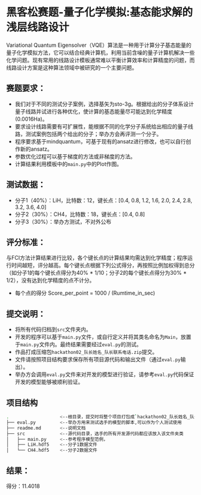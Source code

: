 # 黑客松赛题-量子化学模拟:基态能求解的浅层线路设计

Variational Quantum Eigensolver（VQE）算法是一种用于计算分子基态能量的量子化学模拟方法，它可以结合经典计算机，利用当前含噪的量子计算机解决一些化学问题。现有常用的线路设计模板通常难以平衡计算效率和计算精度的问题，而线路设计方案是这种算法领域中被研究的一个主要问题。

## 赛题要求：

- 我们对于不同的测试分子案例，选择基矢为sto-3g。根据给出的分子体系设计量子线路并试进行各种优化，使计算的基态能量尽可能达到化学精度(0.0016Ha)。
- 要求设计线路需要有可扩展性，能根据不同的化学分子系统给出相应的量子线路，测试案例包括两个给出的分子；举办方会再评测一个分子。
- 程序要求基于mindquantum，可基于现有的ansatz进行修改，也可以自行创作新的ansatz。
- 参数优化过程可以基于梯度的方法或非梯度的方法。
- 计算结果利用模板中的`main.py`中的Plot作图。


## 测试数据：

- 分子1（40%）：LiH，比特数：12，键长点：[0.4, 0.8, 1.2, 1.6, 2.0, 2.4, 2.8, 3.2, 3.6, 4.0]
- 分子2（30%）：CH4，比特数：18，键长点：[0.4, 0.8]
- 分子3（30%）：举办方测试，不对外公布

## 评分标准：

与FCI方法计算结果进行比较，各个键长点的计算结果均需达到化学精度；程序运行时间越短，评分越高。每个键长点根据下列公式得分，再按照比例加权得到总分（如分子1的每个键长点得分为40% * 1/10；分子2的每个键长点得分为30% * 1/2），没有达到化学精度的点不计分。
- 每个点的得分 Score_per_point = 1000 / (Rumtime_in_sec)

## 提交说明：

- 将所有代码归档到`src`文件夹内。
- 开发的程序可以基于`main.py`文件，或自行定义并将其类名命名为`Main`，放置于`main.py`文件内。最终结果需要经过`eval.py`的测试。
- 作品打成压缩包`hackathon02_队长姓名_队长联系电话.zip`提交。
- 文件请按照项目结构要求保存所有项目源代码和输出文件（通过`eval.py`输出）。
- 举办方会调用`eval.py`文件来对开发的模型进行验证，请参考`eval.py`代码保证开发的模型能够被顺利验证。

## 项目结构

```bash
.   				<--根目录，提交时将整个项目打包成`hackathon02_队长姓名_队长联系电话.zip`
├── eval.py			<--举办方用来测试选手的模型的脚本,可以作为个人测试使用
├── readme.md		<--说明文档
├── src				<--源代码目录，选手的所有开发源代码都应该放入该文件夹类
│   ├── main.py		<--参考程序模型范例，
│   ├── LiH.hdf5	<--分子1数据文件
│   └── CH4.hdf5	<--分子2数据文件
```

## 结果：

得分：11.4018
